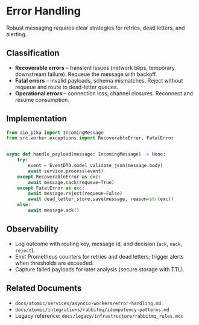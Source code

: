 # Error Handling

Robust messaging requires clear strategies for retries, dead letters, and alerting.

## Classification

- **Recoverable errors** – transient issues (network blips, temporary downstream failure). Requeue the message with backoff.
- **Fatal errors** – invalid payloads, schema mismatches. Reject without requeue and route to dead-letter queues.
- **Operational errors** – connection loss, channel closures. Reconnect and resume consumption.

## Implementation

```python
from aio_pika import IncomingMessage
from src.worker.exceptions import RecoverableError, FatalError


async def handle_payload(message: IncomingMessage) -> None:
    try:
        event = EventDTO.model_validate_json(message.body)
        await service.process(event)
    except RecoverableError as exc:
        await message.nack(requeue=True)
    except FatalError as exc:
        await message.reject(requeue=False)
        await dead_letter_store.save(message, reason=str(exc))
    else:
        await message.ack()
```

## Observability

- Log outcome with routing key, message id, and decision (`ack`, `nack`, `reject`).
- Emit Prometheus counters for retries and dead letters; trigger alerts when thresholds are exceeded.
- Capture failed payloads for later analysis (secure storage with TTL).

## Related Documents

- `docs/atomic/services/asyncio-workers/error-handling.md`
- `docs/atomic/integrations/rabbitmq/idempotency-patterns.md`
- Legacy reference: `docs/legacy/infrastructure/rabbitmq_rules.mdc`
